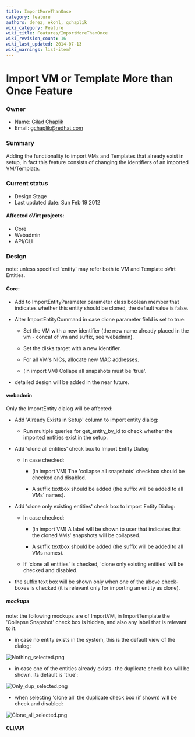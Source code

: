 ```yaml
---
title: ImportMoreThanOnce
category: feature
authors: derez, ekohl, gchaplik
wiki_category: Feature
wiki_title: Features/ImportMoreThanOnce
wiki_revision_count: 16
wiki_last_updated: 2014-07-13
wiki_warnings: list-item?
---
```


# Import VM or Template More than Once Feature

### Owner

*   Name: [ Gilad Chaplik](User:gchaplik)
*   Email: <gchaplik@redhat.com>

### Summary

Adding the functionality to import VMs and Templates that already exist in setup, in fact this feature consists of changing the identifiers of an imported VM/Template.

### Current status

*   Design Stage
*   Last updated date: Sun Feb 19 2012

#### Affected oVirt projects:

*   Core
*   Webadmin
*   API/CLI

### Design

note: unless specified 'entity' may refer both to VM and Template oVirt Entities.

#### Core:

*   Add to ImportEntityParameter parameter class boolean member that indicates whether this entity should be cloned, the default value is false.
*   Alter ImportEntityCommand in case clone parameter field is set to true:

    * Set the VM with a new identifier (the new name already placed in the vm - concat of vm and suffix, see webadmin).

    * Set the disks target with a new identifier.

    * For all VM's NICs, allocate new MAC addresses.

    * (in import VM) Collape all snapshots must be 'true'.

*   detailed design will be added in the near future.

#### webadmin

Only the ImportEntity dialog will be affected:

*   Add 'Already Exists in Setup' column to import entity dialog:

    * Run multiple queries for get_entity_by_id to check whether the imported entities exist in the setup.

*   Add 'clone all entities' check box to Import Entity Dialog

    * In case checked:

        * (in import VM) The 'collapse all snapshots' checkbox should be checked and disabled.

        * A suffix textbox should be added (the suffix will be added to all VMs' names).

*   Add 'clone only existing entities' check box to Import Entity Dialog:

    * In case checked:

        * (in import VM) A label will be shown to user that indicates that the cloned VMs' snapshots will be collapsed.

        * A suffix textbox should be added (the suffix will be added to all VMs names).

    * If 'clone all entities' is checked, 'clone only existing entities' will be checked and disabled.

*   the suffix text box will be shown only when one of the above check-boxes is checked (it is relevant only for importing an entity as clone).

##### mockups

note: the following mockups are of ImportVM, in ImportTemplate the 'Collapse Snapshot' check box is hidden, and also any label that is relevant to it.

*   in case no entity exists in the system, this is the default view of the dialog:

![](Nothing_selected.png "Nothing_selected.png")

*   in case one of the entities already exists- the duplicate check box will be shown. its default is 'true':

![](Only_dup_selected.png "Only_dup_selected.png")

*   when selecting 'clone all' the duplicate check box (if shown) will be check and disabled:

![](Clone_all_selected.png "Clone_all_selected.png")

#### CLI/API
